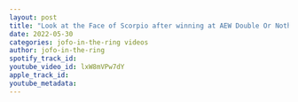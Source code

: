 ```yaml
---
layout: post
title: "Look at the Face of Scorpio after winning at AEW Double Or Nothing #shorts"
date: 2022-05-30
categories: jofo-in-the-ring videos
author: jofo-in-the-ring
spotify_track_id: 
youtube_video_id: lxW8mVPw7dY
apple_track_id: 
youtube_metadata: 
---
```

